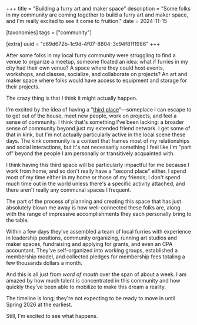 +++
title = "Building a furry art and maker space"
description = "Some folks in my community are coming together to build a furry art and maker space, and I'm really excited to see it come to fruition."
date = 2024-11-15

[taxonomies]
tags = ["community"]

[extra]
uuid = "c69d672b-1c9d-4f07-8804-3c94f81f1986"
+++

After some folks in my local furry community were struggling to find a venue to
organize a meetup, someone floated an idea: what if furries in my city had their
own venue? A space where they could host events, workshops, and classes,
socialize, and collaborate on projects? An art and maker space where folks would
have access to equipment and storage for their projects.

The crazy thing is that I think it might actually happen.

I'm excited by the idea of having a "[third
place](https://en.wikipedia.org/wiki/Third_place)"—someplace I can escape to to
get out of the house, meet new people, work on projects, and feel a sense of
community. I think that's something I've been lacking: a broader sense of
community beyond just my extended friend network. I get some of that in kink,
but I'm not actually particularly active in the local scene these days. The kink
community is a context that frames most of my relationships and social
interactions, but it's not necessarily something I feel like I'm "part of"
beyond the people I am personally or transitively acquainted with.

I think having this third space will be particularly impactful for me because I
work from home, and so don't really have a "second place" either. I spend most
of my time either in my home or those of my friends; I don't spend much time out
in the world unless there's a specific activity attached, and there aren't
really any communal spaces I frequent.

The part of the process of planning and creating this space that has just
absolutely blown me away is how well-connected these folks are, along with the
range of impressive accomplishments they each personally bring to the table.

Within a few days they've assembled a team of local furries with experience in
leadership positions, community organizing, running art studios and maker
spaces, fundraising and applying for grants, and even an CPA accountant. They've
self-organized into working groups, established a membership model, and
collected pledges for membership fees totaling a few thousands dollars a month.

And this is all just from *word of mouth* over the span of about a week. I am
amazed by how much talent is concentrated in this community and how quickly
they've been able to mobilize to make this dream a reality.

The timeline is long; they're not expecting to be ready to move in until Spring
2026 at the earliest.

Still, I'm excited to see what happens.
